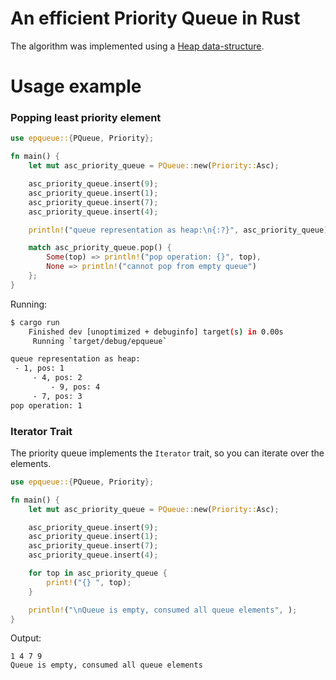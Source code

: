 
# An efficient Priority Queue in Rust

The algorithm was implemented using a [Heap data-structure](https://www.geeksforgeeks.org/binary-heap/).

# Usage example

### Popping least priority element

```rust
use epqueue::{PQueue, Priority};

fn main() {
    let mut asc_priority_queue = PQueue::new(Priority::Asc);

    asc_priority_queue.insert(9);
    asc_priority_queue.insert(1);
    asc_priority_queue.insert(7);
    asc_priority_queue.insert(4);

    println!("queue representation as heap:\n{:?}", asc_priority_queue);

    match asc_priority_queue.pop() {
        Some(top) => println!("pop operation: {}", top),
        None => println!("cannot pop from empty queue")
    };
}
```

Running:

```sh
$ cargo run
    Finished dev [unoptimized + debuginfo] target(s) in 0.00s
     Running `target/debug/epqueue`

queue representation as heap:
 - 1, pos: 1
     - 4, pos: 2
         - 9, pos: 4
     - 7, pos: 3
pop operation: 1
```

### Iterator Trait

The priority queue implements the `Iterator` trait, so you can iterate over the elements.

```rust
use epqueue::{PQueue, Priority};

fn main() {
    let mut asc_priority_queue = PQueue::new(Priority::Asc);

    asc_priority_queue.insert(9);
    asc_priority_queue.insert(1);
    asc_priority_queue.insert(7);
    asc_priority_queue.insert(4);

    for top in asc_priority_queue {
        print!("{} ", top);
    }

    println!("\nQueue is empty, consumed all queue elements", );
}
```

Output:

```
1 4 7 9 
Queue is empty, consumed all queue elements
```
